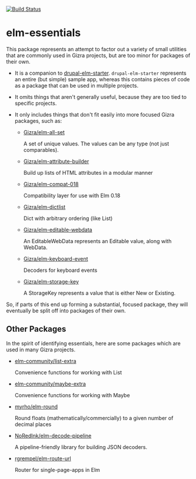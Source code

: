[![Build Status](https://travis-ci.org/Gizra/elm-essentials.svg?branch=master)](https://travis-ci.org/Gizra/elm-essentials)

# elm-essentials

This package represents an attempt to factor out a variety of small utilities that
are commonly used in Gizra projects, but are too minor for packages of their own.

- It is a companion to [drupal-elm-starter](https://github.com/Gizra/drupal-elm-starter).
  `drupal-elm-starter` represents an entire (but simple) sample app, whereas this contains
  pieces of code as a package that can be used in multiple projects.

- It omits things that aren't generally useful, because they are too tied to specific projects.

- It only includes things that don't fit easily into more focused Gizra packages, such as:

    - [Gizra/elm-all-set](http://package.elm-lang.org/packages/Gizra/elm-all-set/latest)

      A set of unique values. The values can be any type (not just comparables).

    - [Gizra/elm-attribute-builder](http://package.elm-lang.org/packages/Gizra/elm-attribute-builder/latest)

      Build up lists of HTML attributes in a modular manner

    - [Gizra/elm-compat-018](http://package.elm-lang.org/packages/Gizra/elm-compat-018/latest)

      Compatibility layer for use with Elm 0.18

    - [Gizra/elm-dictlist](http://package.elm-lang.org/packages/Gizra/elm-dictlist/latest)

      Dict with arbitrary ordering (like List)

    - [Gizra/elm-editable-webdata](http://package.elm-lang.org/packages/Gizra/elm-editable-webdata/latest)

      An EditableWebData represents an Editable value, along with WebData.

    - [Gizra/elm-keyboard-event](http://package.elm-lang.org/packages/Gizra/elm-keyboard-event/latest)

      Decoders for keyboard events

    - [Gizra/elm-storage-key](http://package.elm-lang.org/packages/Gizra/elm-storage-key/latest)

      A StorageKey represents a value that is either New or Existing.

So, if parts of this end up forming a substantial, focused package, they will eventually be split
off into packages of their own.

## Other Packages

In the spirit of identifying essentials, here are some packages which are used
in many Gizra projects.

- [elm-community/list-extra](http://package.elm-lang.org/packages/elm-community/list-extra/latest)

  Convenience functions for working with List

- [elm-community/maybe-extra](http://package.elm-lang.org/packages/elm-community/maybe-extra/latest)

  Convenience functions for working with Maybe

- [myrho/elm-round](http://package.elm-lang.org/packages/myrho/elm-round/latest)

  Round floats (mathematically/commercially) to a given number of decimal places

- [NoRedInk/elm-decode-pipeline](http://package.elm-lang.org/packages/NoRedInk/elm-decode-pipeline/latest)

  A pipeline-friendly library for building JSON decoders.

- [rgrempel/elm-route-url](http://package.elm-lang.org/packages/rgrempel/elm-route-url/latest)

  Router for single-page-apps in Elm
